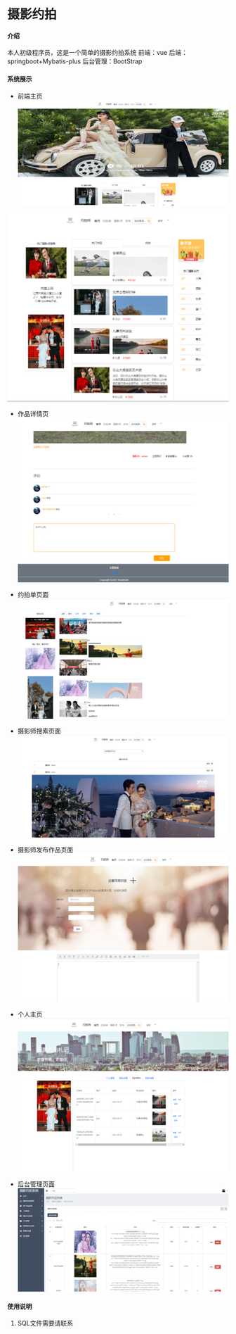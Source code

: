 # 摄影约拍

#### 介绍
本人初级程序员，这是一个简单的摄影约拍系统
前端：vue
后端：springboot+Mybatis-plus
后台管理：BootStrap

#### 系统展示

- 前端主页
![前端主页1](image/front_image1.png)

![前端主页2](image/front_image2.png)

- 作品详情页
![前端作品详情页](image/front_image3.png)

- 约拍单页面
![前端约拍单页面](image/front_image4.png)

- 摄影师搜索页面
![前端摄影师搜索页面](image/front_image5.png)

- 摄影师发布作品页面
![摄影师发布作品页面](image/front_mage6.png)

- 个人主页
![个人主页](image/front_image7.png)

- 后台管理页面
![输入图片说明](image/back_image1.png)

#### 使用说明

1.  SQL文件需要请联系
